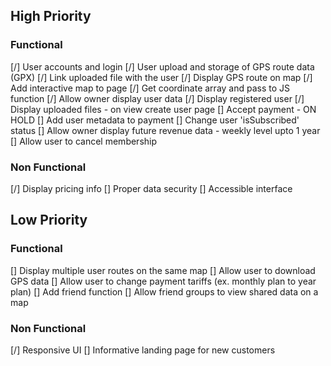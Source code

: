 ## High Priority
### Functional
[/] User accounts and login
[/] User upload and storage of GPS route data (GPX)
    [/] Link uploaded file with the user
[/] Display GPS route on map
    [/] Add interactive map to page
    [/] Get coordinate array and pass to JS function
[/] Allow owner display user data
    [/] Display registered user
    [/] Display uploaded files - on view create user page
[] Accept payment - ON HOLD
    [] Add user metadata to payment
    [] Change user 'isSubscribed' status
[] Allow owner display future revenue data - weekly level upto 1 year
[] Allow user to cancel membership

### Non Functional
[/] Display pricing info
[] Proper data security
[] Accessible interface

## Low Priority
### Functional
[] Display multiple user routes on the same map
[] Allow user to download GPS data
[] Allow user to change payment tariffs (ex. monthly plan to year plan)
[] Add friend function
[] Allow friend groups to view shared data on a map

### Non Functional
[/] Responsive UI
[] Informative landing page for new customers
